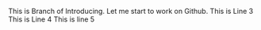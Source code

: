 This is Branch of Introducing.
Let me start to work on Github.
This is Line 3
This is Line 4
This is line 5
